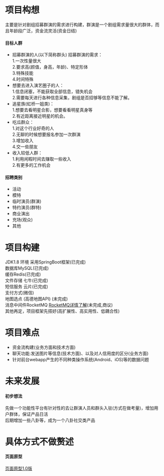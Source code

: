 # 项目构想
主要是针对剧组招募群演的需求进行构建，群演是一个剧组需求量很大的群体，而且年龄段广泛，资金流灵活(资金日结)

#### 目标人群
- 招募群演的人(以下简称群头) 招募群演的需求：  
1.一次性量很大  
2.要求高(颜值，身高，年龄)、特定形体  
3.特殊技能  
4.时间特殊  
- 想要去进入演艺圈子的人：  
1.信息闭塞，不能获取全部信息，错失机会  
2.需要每天进行各种信息采集，剧组是否招够等信息不能了解。  
- 追星族(虹桥一姐类)：  
1.想要去看明星合影，想要看看明星真身等  
2.有近距离接近明星的机会。
- 吃瓜群众：  
1.对这个行业好奇的人  
2.无聊的时候想要报名参加一次群演  
3.增加收入  
4.交一些朋友  
- 收入较低人群：  
1.利用闲暇时间去赚取一些收入  
2.有更多的工作机会  

#### 招聘类别
- 活动
- 模特  
- 临时演员(群演)  
- 特约演员(群特)  
- 商业演出  
- 充场(观众)  
- 其他

# 项目构建 
JDK1.8 环境
采用SpringBoot框架(已完成)  
数据库MySQL(已完成)  
缓存Redis(已完成)  
文件存储 七牛(已完成)    
短信服务 云片(已完成)  
支付方式(微信)  
地图选点 (高德地图API) (未完成)  
消息中间件RocketMQ [RocketMQ详情了解](http://jm.taobao.org/2017/01/12/rocketmq-quick-start-in-10-minutes/)(未完成,商议)    
其他再定，项目框架先搭好(高扩展性、高实用性、低耦合性)  

# 项目难点
- 资金流构建(业务方面和技术方面)  
- 聊天功能:发送图片等信息(技术方面)、以及对人信用度的区分(业务方面)  
- 针对前台webapp产生的不同种类操作系统(Android、iOS)等的数据问题  

# 未来发展
#### 初步想法
先做一个功能性平台有针对性的去让群演人员和群头入驻(方式在做考量)，增加用户群体，保证产品日活  
后期增加一些八卦等，成为一个八卦社交类产品  

# 具体方式不做赘述
#### 页面原型
[页面原型1.0版](https://pro.modao.cc/app/rKq3i1Zo1JakJ0YgyYJfgOWcQcdG0Bz#screen=s64FD37F7E31510212887226)